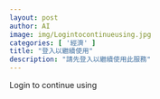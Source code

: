```yaml
---
layout: post
author: AI
image: img/Logintocontinueusing.jpg
categories: [ '經濟' ]
title: "登入以繼續使用"
description: "請先登入以繼續使用此服務"
---
```

Login to continue using